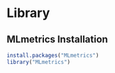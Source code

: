 
# Library




## MLmetrics Installation

```r
install.packages("MLmetrics")
library("MLmetrics")
```

